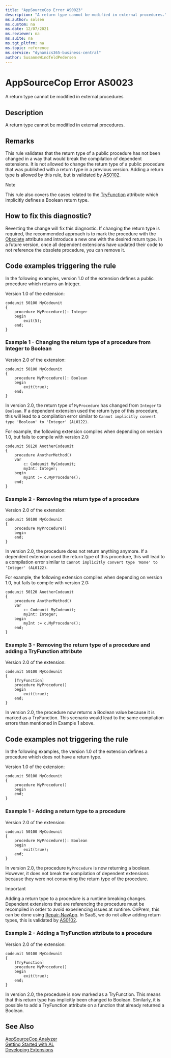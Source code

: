 ```yaml
---
title: "AppSourceCop Error AS0023"
description: "A return type cannot be modified in external procedures."
ms.author: solsen
ms.custom: na
ms.date: 12/07/2021
ms.reviewer: na
ms.suite: na
ms.tgt_pltfrm: na
ms.topic: reference
ms.service: "dynamics365-business-central"
author: SusanneWindfeldPedersen
---
```

[//]: # (START>DO_NOT_EDIT)
[//]: # (IMPORTANT:Do not edit any of the content between here and the END>DO_NOT_EDIT.)
[//]: # (Any modifications should be made in the .xml files in the ModernDev repo.)
# AppSourceCop Error AS0023
A return type cannot be modified in external procedures

## Description
A return type cannot be modified in external procedures.

[//]: # (IMPORTANT: END>DO_NOT_EDIT)

## Remarks

This rule validates that the return type of a public procedure has not been changed in a way that would break the compilation of dependent extensions.
It is not allowed to change the return type of a public procedure that was published with a return type in a previous version.
Adding a return type is allowed by this rule, but is validated by [AS0102](appsourcecoup-as0102.md).

> [!NOTE]  
> This rule also covers the cases related to the [TryFunction](../methods/devenv-tryfunction-attribute.md) attribute which implicitly defines a Boolean return type. 

## How to fix this diagnostic?

Reverting the change will fix this diagnostic. If changing the return type is required, the recommended approach is to mark the procedure with the [Obsolete](../attributes/devenv-obsolete-attribute.md) attribute and introduce a new one with the desired return type. In a future version, once all dependent extensions have updated their code to not reference the obsolete procedure, you can remove it.

## Code examples triggering the rule

In the following examples, version 1.0 of the extension defines a public procedure which returns an Integer.

Version 1.0 of the extension:
```AL
codeunit 50100 MyCodeunit
{
    procedure MyProcedure(): Integer
    begin
        exit(5);
    end;
}
```

### Example 1 - Changing the return type of a procedure from Integer to Boolean

Version 2.0 of the extension:
```AL
codeunit 50100 MyCodeunit
{
    procedure MyProcedure(): Boolean
    begin
        exit(true);
    end;
}
```

In version 2.0, the return type of `MyProcedure` has changed from `Integer` to `Boolean`. If a dependent extension used the return type of this procedure, this will lead to a compilation error similar to `Cannot implicitly convert type 'Boolean' to 'Integer' (AL0122)`.

For example, the following extension compiles when depending on version 1.0, but fails to compile with version 2.0:
```AL
codeunit 50120 AnotherCodeunit
{
    procedure AnotherMethod()
    var
        c: Codeunit MyCodeunit;
        myInt: Integer;
    begin
        myInt := c.MyProcedure();
    end;
}
```

### Example 2 - Removing the return type of a procedure

Version 2.0 of the extension:
```AL
codeunit 50100 MyCodeunit
{
    procedure MyProcedure()
    begin
    end;
}
```

In version 2.0, the procedure does not return anything anymore. If a dependent extension used the return type of this procedure, this will lead to a compilation error similar to `Cannot implicitly convert type 'None' to 'Integer' (AL0122)`.

For example, the following extension compiles when depending on version 1.0, but fails to compile with version 2.0:
```AL
codeunit 50120 AnotherCodeunit
{
    procedure AnotherMethod()
    var
        c: Codeunit MyCodeunit;
        myInt: Integer;
    begin
        myInt := c.MyProcedure();
    end;
}
```

### Example 3 - Removing the return type of a procedure and adding a TryFunction attribute

Version 2.0 of the extension:
```AL
codeunit 50100 MyCodeunit
{
    [TryFunction]
    procedure MyProcedure()
    begin
        exit(true);
    end;
}
```

In version 2.0, the procedure now returns a Boolean value because it is marked as a TryFunction. This scenario would lead to the same compilation errors than mentioned in Example 1 above.

## Code examples not triggering the rule

In the following examples, the version 1.0 of the extension defines a procedure which does not have a return type.

Version 1.0 of the extension:
```AL
codeunit 50100 MyCodeunit
{
    procedure MyProcedure()
    begin
    end;
}
```

### Example 1 - Adding a return type to a procedure

Version 2.0 of the extension:
```AL
codeunit 50100 MyCodeunit
{
    procedure MyProcedure(): Boolean
    begin
        exit(true);
    end;
}
```

In version 2.0, the procedure `MyProcedure` is now returning a boolean. However, it does not break the compilation of dependent extensions because they were not consuming the return type of the procedure.

> [!IMPORTANT]  
> Adding a return type to a procedure is a runtime breaking changes. Dependent extensions that are referencing the procedure must be recompiled in order to avoid experiencing issues at runtime. OnPrem, this can be done using [Repair-NavApp](https://docs.microsoft.com/en-us/powershell/module/microsoft.dynamics.nav.apps.management/repair-navapp). In SaaS, we do not allow adding return types, this is validated by [AS0102](appsourcecop-as0102.md).

### Example 2 - Adding a TryFunction attribute to a procedure

Version 2.0 of the extension:
```AL
codeunit 50100 MyCodeunit
{
    [TryFunction]
    procedure MyProcedure()
    begin
        exit(true);
    end;
}
```

In version 2.0, the procedure is now marked as a TryFunction. This means that this return type has implicitly been changed to Boolean. Similarly, it is possible to add a TryFunction attribute on a function that already returned a Boolean.

## See Also  
[AppSourceCop Analyzer](appsourcecop.md)  
[Getting Started with AL](../devenv-get-started.md)  
[Developing Extensions](../devenv-dev-overview.md)